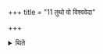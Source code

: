 +++
title = "11 तुथो वो विश्ववेदा"

+++

<details><summary>थिते</summary>

तुथो वो विश्ववेदा विभजत्विति ता यजमानश्चतुर्धा कृष्णाजिनेन व्युत्त्रास्य चतुर्थमध्वर्युभ्यो विभजति ११
</details>
